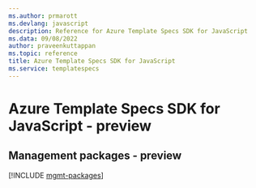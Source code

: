 ```yaml
---
ms.author: prmarott
ms.devlang: javascript
description: Reference for Azure Template Specs SDK for JavaScript
ms.data: 09/08/2022
author: praveenkuttappan
ms.topic: reference
title: Azure Template Specs SDK for JavaScript
ms.service: templatespecs
---
```

# Azure Template Specs SDK for JavaScript - preview

## Management packages - preview
[!INCLUDE [mgmt-packages](template-specs-mgmt-index.md)]